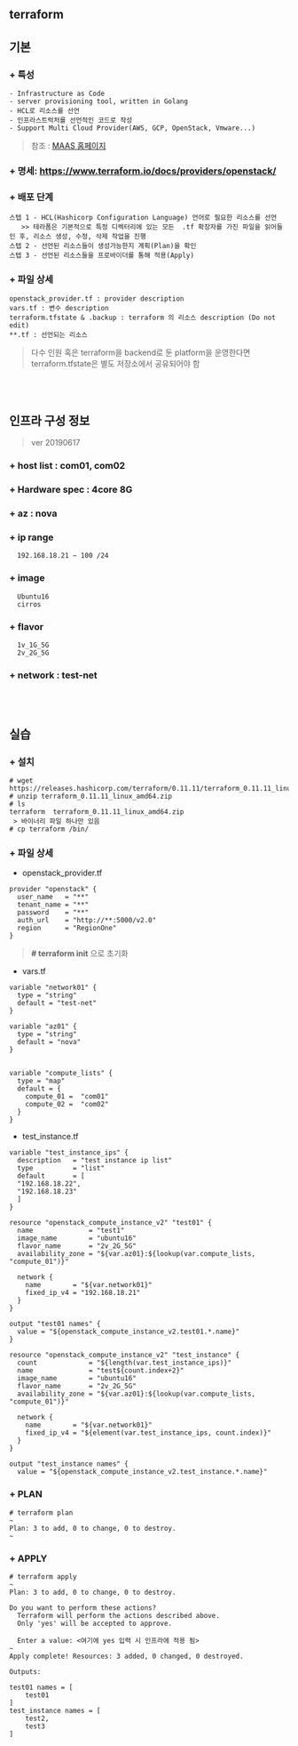 ## terraform
## 기본
### + 특성
```
- Infrastructure as Code
- server provisioning tool, written in Golang
- HCL로 리소스를 선언
- 인프라스트럭처를 선언적인 코드로 작성
- Support Multi Cloud Provider(AWS, GCP, OpenStack, Vmware...)
```
> 참조 : [MAAS 홈페이지](https://www.terraform.io/)

### + 명세: https://www.terraform.io/docs/providers/openstack/
### + 배포 단계
```
스텝 1 - HCL(Hashicorp Configuration Language) 언어로 필요한 리소스를 선언
   >> 테라폼은 기본적으로 특정 디렉터리에 있는 모든  .tf 확장자를 가진 파일을 읽어들인 후, 리소스 생성, 수정, 삭제 작업을 진행
스텝 2 - 선언된 리소스들이 생성가능한지 계획(Plan)을 확인
스텝 3 - 선언된 리소스들을 프로바이더를 통해 적용(Apply)
```
### + 파일 상세
```
openstack_provider.tf : provider description
vars.tf : 변수 description
terraform.tfstate & .backup : terraform 의 리소스 description (Do not edit)
**.tf : 선언되는 리소스
```
> 다수 인원 혹은 terraform을 backend로 둔 platform을 운영한다면 terraform.tfstate은 별도 저장소에서 공유되어야 함

<br><br>

## 인프라 구성 정보
> ver 20190617

### + host list : com01, com02
### + Hardware spec : 4core 8G
### + az : nova
### + ip range
```
  192.168.18.21 ~ 100 /24
```
### + image
```
  Ubuntu16
  cirros
```
### + flavor
```
  1v_1G_5G
  2v_2G_5G
```
### + network : test-net

<br><br>

## 실습
### + 설치
```
# wget https://releases.hashicorp.com/terraform/0.11.11/terraform_0.11.11_linux_amd64.zip
# unzip terraform_0.11.11_linux_amd64.zip
# ls
terraform  terraform_0.11.11_linux_amd64.zip
 > 바이너리 파일 하나만 있음
# cp terraform /bin/

```

### + 파일 상세
+ openstack_provider.tf
```
provider "openstack" {
  user_name   = "**"
  tenant_name = "**"
  password    = "**"
  auth_url    = "http://**:5000/v2.0"
  region      = "RegionOne"
}
```
> **# terraform init** 으로 초기화 

+ vars.tf
```
variable "network01" {
  type = "string"
  default = "test-net"
}

variable "az01" {
  type = "string"
  default = "nova"
}


variable "compute_lists" {
  type = "map"
  default = {
    compute_01 =  "com01"
    compute_02 =  "com02"
  }
}
```

+ test_instance.tf
```
variable "test_instance_ips" {
  description   = "test instance ip list"
  type          = "list"
  default       = [
  "192.168.18.22",
  "192.168.18.23"
  ]
}

resource "openstack_compute_instance_v2" "test01" {
  name              = "test1"
  image_name        = "ubuntu16"
  flavor_name       = "2v_2G_5G"
  availability_zone = "${var.az01}:${lookup(var.compute_lists, "compute_01")}"

  network {
    name        = "${var.network01}"
    fixed_ip_v4 = "192.168.18.21"
  }
}

output "test01 names" {
  value = "${openstack_compute_instance_v2.test01.*.name}"
}

resource "openstack_compute_instance_v2" "test_instance" {
  count             = "${length(var.test_instance_ips)}"
  name              = "test${count.index+2}"
  image_name        = "ubuntu16"
  flavor_name       = "2v_2G_5G"
  availability_zone = "${var.az01}:${lookup(var.compute_lists, "compute_01")}"

  network {
    name        = "${var.network01}"
    fixed_ip_v4 = "${element(var.test_instance_ips, count.index)}"
  }
}

output "test_instance names" {
  value = "${openstack_compute_instance_v2.test_instance.*.name}"

```

### + PLAN
```
# terraform plan
~
Plan: 3 to add, 0 to change, 0 to destroy.
~
```

### + APPLY
```
# terraform apply
~
Plan: 3 to add, 0 to change, 0 to destroy.               
                                                         
Do you want to perform these actions?                    
  Terraform will perform the actions described above.    
  Only 'yes' will be accepted to approve.                
                                                         
  Enter a value: <여기에 yes 입력 시 인프라에 적용 됨>
~
Apply complete! Resources: 3 added, 0 changed, 0 destroyed.       
                                                                  
Outputs:                                                          
                                                                  
test01 names = [                                                  
    test01                                                        
]                                                                 
test_instance names = [                                           
    test2,                                                        
    test3                                                         
]                                                                                                     
```